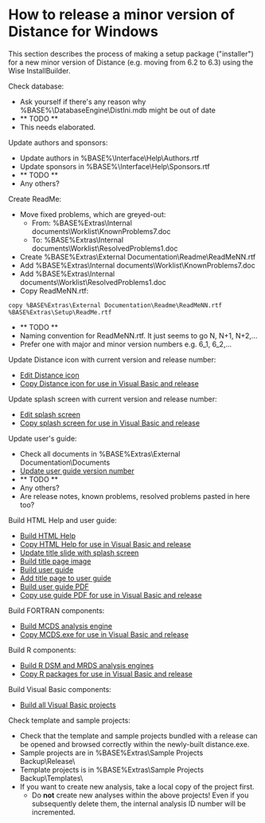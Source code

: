 How to release a minor version of Distance for Windows
======================================================

This section describes the process of making a setup package ("installer") for a new minor version of Distance (e.g. moving from 6.2 to 6.3) using the Wise InstallBuilder.

Check database:

* Ask yourself if there's any reason why %BASE%\DatabaseEngine\DistIni.mdb might be out of date
* ** TODO **
* This needs elaborated.

Update authors and sponsors:

* Update authors in %BASE%\Interface\Help\Authors.rtf
* Update sponsors in %BASE%\Interface\Help\Sponsors.rtf
* ** TODO **
* Any others?

Create ReadMe:

* Move fixed problems, which are greyed-out:
  - From: %BASE%Extras\Internal documents\Worklist\KnownProblems7.doc
  - To: %BASE%Extras\Internal documents\Worklist\ResolvedProblems1.doc
* Create %BASE%Extras\External Documentation\Readme\ReadMeNN.rtf
* Add %BASE%Extras\Internal documents\Worklist\KnownProblems7.doc
* Add %BASE%Extras\Internal documents\Worklist\ResolvedProblems1.doc
* Copy ReadMeNN.rtf:

<p/>

    copy %BASE%Extras\External Documentation\Readme\ReadMeNN.rtf %BASE%Extras\Setup\ReadMe.rtf

* ** TODO **
* Naming convention for ReadMeNN.rtf. It just seems to go N, N+1, N+2,...
* Prefer one with major and minor version numbers e.g. 6_1, 6_2,...

Update Distance icon with current version and release number:

* [Edit Distance icon](./BuildDocumentsImages.md#edit-distance-icon)
* [Copy Distance icon for use in Visual Basic and release](./BuildDocumentsImages.md#copy-distance-icon-for-use-in-visual-basic-and-release)

Update splash screen with current version and release number:

* [Edit splash screen](./BuildDocumentsImages.md#edit-splash-screen)
* [Copy splash screen for use in Visual Basic and release](./BuildDocumentsImages.md#copy-splash-screen-for-use-in-visual-basic-and-release)

Update user's guide:

* Check all documents in %BASE%Extras\External Documentation\Documents
* [Update user guide version number](./BuildDocumentsImages.md#update-user-guide-version-number)
* ** TODO **
* Any others?
* Are release notes, known problems, resolved problems pasted in here too?

Build HTML Help and user guide:

* [Build HTML Help](./BuildDocumentsImages.md#build-html-help)
* [Copy HTML Help for use in Visual Basic and release](./BuildDocumentsImages.md#copy-html-help-for-use-in-visual-basic-and-release)
* [Update title slide with splash screen](./BuildDocumentsImages.md#update-title-slide-with-splash-screen)
* [Build title page image](./BuildDocumentsImages.md#build-title-page-image)
* [Build user guide](./BuildDocumentsImages.md#build-user-guide)
* [Add title page to user guide](./BuildDocumentsImages.md#add-title-page-image-to-user-guide)
* [Build user guide PDF](./BuildDocumentsImages.md#build-user-guide-pdf)
* [Copy use guide PDF for use in Visual Basic and release](./BuildDocumentsImages.md#copy-user-guide-pdf-for-use-in-visual-basic-and-release)

Build FORTRAN components:

* [Build MCDS analysis engine](./BuildFortran.md#build-mcds-analysis-engine)
* [Copy MCDS.exe for use in Visual Basic and release](./BuildFortran.md#copy-mcdsexe-for-use-in-visual-basic-and-release)

Build R components:

* [Build R DSM and MRDS analysis engines](./BuildR.md#build-r-dsm-and-mrds-analysis-engines)
* [Copy R packages for use in Visual Basic and release](./BuildR.md#copy-r-packages-for-use-in-visual-basic-and-release)

Build Visual Basic components:

* [Build all Visual Basic projects](./BuildVisualBasic.md#build-all-visual-basic-projects)

Check template and sample projects:

* Check that the template and sample projects bundled with a release can be opened and browsed correctly within the newly-built distance.exe.
* Sample projects are in %BASE%Extras\Sample Projects Backup\Release\
* Template projects is in %BASE%Extras\Sample Projects Backup\Templates\
* If you want to create new analysis, take a local copy of the project first.
  - Do **not** create new analyses within the above projects! Even if you subsequently delete them, the internal analysis ID number will be incremented.
